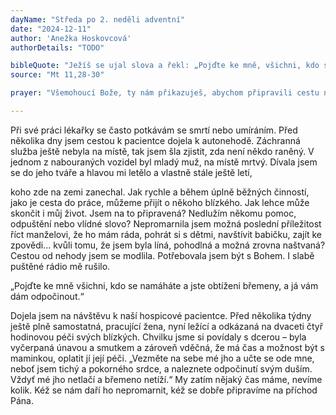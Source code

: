 ```yaml
---
dayName: "Středa po 2. neděli adventní"
date: "2024-12-11"
author: 'Anežka Hoskovcová'
authorDetails: "TODO"

bibleQuote: "Ježíš se ujal slova a řekl: „Pojďte ke mně, všichni, kdo se lopotíte a jste obtíženi, a já vás občerstvím. Vezměte na sebe mé jho a učte se ode mě, neboť jsem tichý a pokorný srdcem, a naleznete pro své duše odpočinek. Vždyť mé jho netlačí a mé břemeno netíží.“"
source: "Mt 11,28-30"

prayer: "Všemohoucí Bože, ty nám přikazuješ, abychom připravili cestu našemu Spasiteli; posiluj všechny, kdo toužebně očekávají jeho příchod, aby je nepřemohla únava a duchovní malátnost. Prosíme o to skrze tvého Syna…"

---
```


Při své práci lékařky se často potkávám se smrtí nebo umíráním. Před několika dny jsem cestou k pacientce dojela k autonehodě. Záchranná služba ještě nebyla na místě, tak jsem šla zjistit, zda není někdo raněný. V jednom z nabouraných vozidel byl mladý muž, na místě mrtvý. Dívala jsem se do jeho tváře a hlavou mi letělo a vlastně stále ještě letí,
 
koho zde na zemi zanechal. Jak rychle a během úplně běžných činností, jako je cesta do práce, můžeme přijít o někoho blízkého. Jak lehce může skončit i můj život. Jsem na to připravená? Nedlužím někomu pomoc, odpuštění nebo vlídné slovo? Nepromarnila jsem možná poslední příležitost říct manželovi, že ho mám ráda, pohrát si s dětmi, navštívit babičku, zajít ke zpovědi… kvůli tomu, že jsem byla líná, pohodlná a možná zrovna naštvaná? Cestou od nehody jsem se modlila. Potřebovala jsem být s Bohem. I slabě puštěné rádio mě rušilo.

„Pojďte ke mně všichni, kdo se namáháte a jste obtíženi břemeny, a já vám dám odpočinout.“

Dojela jsem na návštěvu k naší hospicové pacientce. Před několika týdny ještě plně samostatná, pracující žena, nyní ležící a odkázaná na dvaceti čtyř hodinovou péči svých blízkých. Chvilku jsme si povídaly s dcerou – byla vyčerpaná únavou a smutkem a zároveň vděčná, že má čas a možnost být s maminkou, oplatit jí její péči.
„Vezměte na sebe mé jho a učte se ode mne, neboť jsem tichý a pokorného srdce, a naleznete odpočinutí svým duším. Vždyť mé jho netlačí a břemeno netíží.“
My zatím nějaký čas máme, nevíme kolik. Kéž se nám daří ho nepromarnit, kéž se dobře připravíme na příchod Pána.

